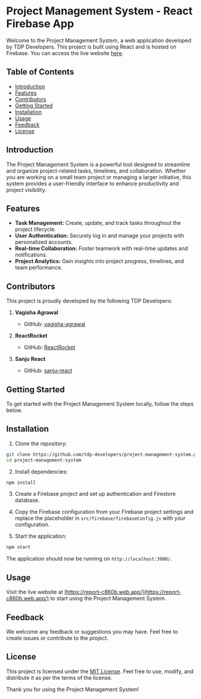 # Project Management System - React Firebase App

Welcome to the Project Management System, a web application developed by TDP Developers. This project is built using React and is hosted on Firebase. You can access the live website [here](https://report-c860b.web.app/).

## Table of Contents

- [Introduction](#introduction)
- [Features](#features)
- [Contributors](#contributors)
- [Getting Started](#getting-started)
- [Installation](#installation)
- [Usage](#usage)
- [Feedback](#feedback)
- [License](#license)

## Introduction

The Project Management System is a powerful tool designed to streamline and organize project-related tasks, timelines, and collaboration. Whether you are working on a small team project or managing a larger initiative, this system provides a user-friendly interface to enhance productivity and project visibility.

## Features

- **Task Management:** Create, update, and track tasks throughout the project lifecycle.
- **User Authentication:** Securely log in and manage your projects with personalized accounts.
- **Real-time Collaboration:** Foster teamwork with real-time updates and notifications.
- **Project Analytics:** Gain insights into project progress, timelines, and team performance.

## Contributors

This project is proudly developed by the following TDP Developers:

1. **Vagisha Agrawal**
   - GitHub: [vagisha-agrawal](https://github.com/vagisha-agrawal)

2. **ReactRocket**
   - GitHub: [ReactRocket](https://github.com/ReactRocket)

3. **Sanju React**
   - GitHub: [sanju-react](https://github.com/sanju-react)

## Getting Started

To get started with the Project Management System locally, follow the steps below.

## Installation

1. Clone the repository:

```bash
git clone https://github.com/tdp-developers/project-management-system.git
cd project-management-system
```

2. Install dependencies:

```bash
npm install
```

3. Create a Firebase project and set up authentication and Firestore database.

4. Copy the Firebase configuration from your Firebase project settings and replace the placeholder in `src/firebase/firebaseConfig.js` with your configuration.

5. Start the application:

```bash
npm start
```

The application should now be running on `http://localhost:3000/`.

## Usage

Visit the live website at [https://report-c860b.web.app/](https://report-c860b.web.app/) to start using the Project Management System.

## Feedback

We welcome any feedback or suggestions you may have. Feel free to create issues or contribute to the project.

## License

This project is licensed under the [MIT License](LICENSE). Feel free to use, modify, and distribute it as per the terms of the license.

Thank you for using the Project Management System!
